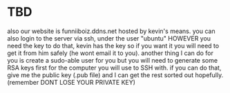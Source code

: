 # TBD
also our website is funniiboiz.ddns.net hosted by kevin's means. you can also login to the server via ssh, under the user "ubuntu" HOWEVER you need the key to do that, kevin has the key so if you want it you will need to get it from him safely (he wont email it to you). another thing I can do for you is create a sudo-able user for you but you will need to generate some RSA keys first for the computer you will use to SSH with. if you can do that, give me the public key (.pub file) and I can get the rest sorted out hopefully. (remember DONT LOSE YOUR PRIVATE KEY)
